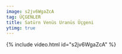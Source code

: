 ```yaml
---
image: s2jv6WgaZcA
tag: ÜÇGENLER
title: Satürn Venüs Uranüs Üçgeni
ytimg: true
---
```


{% include video.html id="s2jv6WgaZcA" %}

